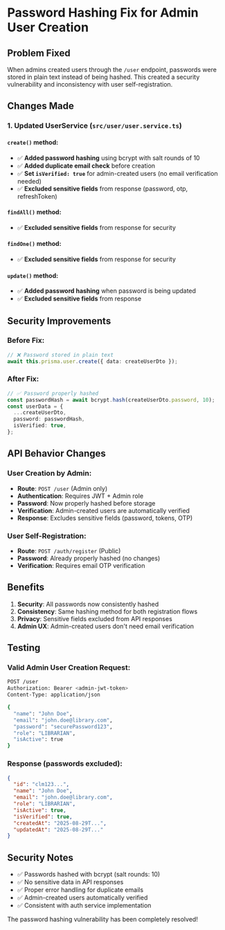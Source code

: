 # Password Hashing Fix for Admin User Creation

## Problem Fixed
When admins created users through the `/user` endpoint, passwords were stored in plain text instead of being hashed. This created a security vulnerability and inconsistency with user self-registration.

## Changes Made

### 1. Updated UserService (`src/user/user.service.ts`)

#### `create()` method:
- ✅ **Added password hashing** using bcrypt with salt rounds of 10
- ✅ **Added duplicate email check** before creation
- ✅ **Set `isVerified: true`** for admin-created users (no email verification needed)
- ✅ **Excluded sensitive fields** from response (password, otp, refreshToken)

#### `findAll()` method:
- ✅ **Excluded sensitive fields** from response for security

#### `findOne()` method:
- ✅ **Excluded sensitive fields** from response for security

#### `update()` method:
- ✅ **Added password hashing** when password is being updated
- ✅ **Excluded sensitive fields** from response

## Security Improvements

### Before Fix:
```typescript
// ❌ Password stored in plain text
await this.prisma.user.create({ data: createUserDto });
```

### After Fix:
```typescript
// ✅ Password properly hashed
const passwordHash = await bcrypt.hash(createUserDto.password, 10);
const userData = {
  ...createUserDto,
  password: passwordHash,
  isVerified: true,
};
```

## API Behavior Changes

### User Creation by Admin:
- **Route**: `POST /user` (Admin only)
- **Authentication**: Requires JWT + Admin role
- **Password**: Now properly hashed before storage
- **Verification**: Admin-created users are automatically verified
- **Response**: Excludes sensitive fields (password, tokens, OTP)

### User Self-Registration:
- **Route**: `POST /auth/register` (Public)
- **Password**: Already properly hashed (no changes)
- **Verification**: Requires email OTP verification

## Benefits

1. **Security**: All passwords now consistently hashed
2. **Consistency**: Same hashing method for both registration flows
3. **Privacy**: Sensitive fields excluded from API responses
4. **Admin UX**: Admin-created users don't need email verification

## Testing

### Valid Admin User Creation Request:
```bash
POST /user
Authorization: Bearer <admin-jwt-token>
Content-Type: application/json

{
  "name": "John Doe",
  "email": "john.doe@library.com",
  "password": "securePassword123",
  "role": "LIBRARIAN",
  "isActive": true
}
```

### Response (passwords excluded):
```json
{
  "id": "clm123...",
  "name": "John Doe",
  "email": "john.doe@library.com",
  "role": "LIBRARIAN",
  "isActive": true,
  "isVerified": true,
  "createdAt": "2025-08-29T...",
  "updatedAt": "2025-08-29T..."
}
```

## Security Notes

- ✅ Passwords hashed with bcrypt (salt rounds: 10)
- ✅ No sensitive data in API responses
- ✅ Proper error handling for duplicate emails
- ✅ Admin-created users automatically verified
- ✅ Consistent with auth service implementation

The password hashing vulnerability has been completely resolved!
